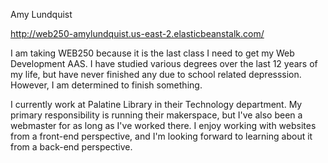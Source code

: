 Amy Lundquist

http://web250-amylundquist.us-east-2.elasticbeanstalk.com/

I am taking WEB250 because it is the last class I need to get my Web Development AAS. I have studied various degrees over the last 12 years of my life, but have never finished any due to school related depresssion. However, I am determined to finish something.

I currently work at Palatine Library in their Technology department. My primary responsibility is running their makerspace, but I've also been a webmaster for as long as I've worked there. I enjoy working with websites from a front-end perspective, and I'm looking forward to learning about it from a back-end perspective.
